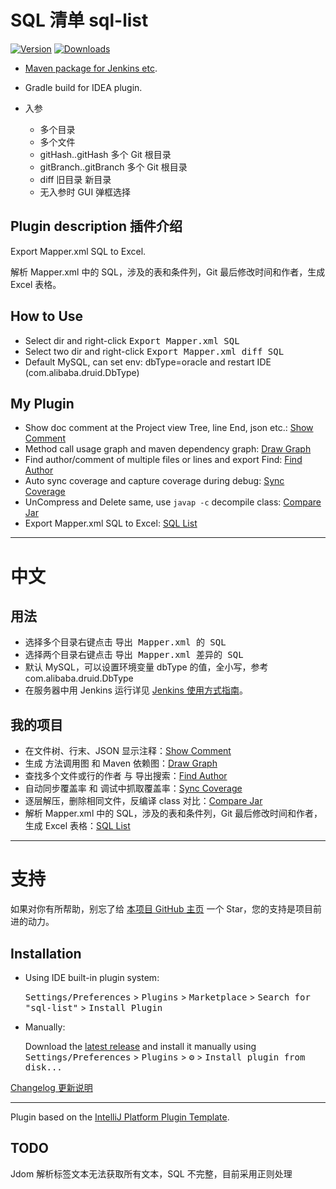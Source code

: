 # SQL 清单 sql-list

[![Version](https://img.shields.io/jetbrains/plugin/v/23142-sql-list.svg)](https://plugins.jetbrains.com/plugin/23142-sql-list)
[![Downloads](https://img.shields.io/jetbrains/plugin/d/23142-sql-list.svg)](https://plugins.jetbrains.com/plugin/23142-sql-list)

- [Maven package for Jenkins etc](Jenkins.md).
- Gradle build for IDEA plugin.

- 入参
  - 多个目录
  - 多个文件
  - gitHash..gitHash 多个 Git 根目录
  - gitBranch..gitBranch 多个 Git 根目录
  - diff 旧目录 新目录
  - 无入参时 GUI 弹框选择


## Plugin description 插件介绍

<!-- Plugin description -->

Export Mapper.xml SQL to Excel.

解析 Mapper.xml 中的 SQL，涉及的表和条件列，Git 最后修改时间和作者，生成 Excel 表格。

## How to Use

- Select dir and right-click <kbd>Export Mapper.xml SQL</kbd>
- Select two dir and right-click <kbd>Export Mapper.xml diff SQL</kbd>
- Default MySQL, can set env: dbType=oracle and restart IDE (com.alibaba.druid.DbType)

## My Plugin
- Show doc comment at the Project view Tree, line End, json etc.: [Show Comment]
- Method call usage graph and maven dependency graph: [Draw Graph]
- Find author/comment of multiple files or lines and export Find: [Find Author]
- Auto sync coverage and capture coverage during debug: [Sync Coverage]
- UnCompress and Delete same, use `javap -c` decompile class: [Compare Jar]
- Export Mapper.xml SQL to Excel: [SQL List]

---

# 中文

## 用法

- 选择多个目录右键点击 <kbd>导出 Mapper.xml 的 SQL</kbd>
- 选择两个目录右键点击 <kbd>导出 Mapper.xml 差异的 SQL</kbd>
- 默认 MySQL，可以设置环境变量 dbType 的值，全小写，参考 com.alibaba.druid.DbType
- 在服务器中用 Jenkins 运行详见 [Jenkins 使用方式指南][Jenkins]。

## 我的项目
- 在文件树、行末、JSON 显示注释：[Show Comment]
- 生成 方法调用图 和 Maven 依赖图：[Draw Graph]
- 查找多个文件或行的作者 与 导出搜索：[Find Author]
- 自动同步覆盖率 和 调试中抓取覆盖率：[Sync Coverage]
- 逐层解压，删除相同文件，反编译 class 对比：[Compare Jar]
- 解析 Mapper.xml 中的 SQL，涉及的表和条件列，Git 最后修改时间和作者，生成 Excel 表格：[SQL List]

---

# 支持

如果对你有所帮助，别忘了给 [本项目 GitHub 主页][GitHub] 一个 Star，您的支持是项目前进的动力。

[Show Comment]: https://plugins.jetbrains.com/plugin/18553-show-comment
[Draw Graph]: https://plugins.jetbrains.com/plugin/draw-graph
[Find Author]: https://plugins.jetbrains.com/plugin/20557-find-author
[Sync Coverage]: https://plugins.jetbrains.com/plugin/20780-sync-coverage
[Compare Jar]: https://plugins.jetbrains.com/plugin/22356-compare-jar
[SQL List]: https://plugins.jetbrains.com/plugin/23142-sql-list
[GitHub]: https://github.com/LinWanCen/sql-list
[Jenkins]: https://github.com/LinWanCen/sql-list/Jenkins.md

<!-- Plugin description end -->

## Installation

- Using IDE built-in plugin system:

  <kbd>Settings/Preferences</kbd> > <kbd>Plugins</kbd> > <kbd>Marketplace</kbd> > <kbd>Search for "sql-list"</kbd> >
  <kbd>Install Plugin</kbd>

- Manually:

  Download the [latest release](https://github.com/LinWanCen/sql-list/releases/latest) and install it manually using
  <kbd>Settings/Preferences</kbd> > <kbd>Plugins</kbd> > <kbd>⚙️</kbd> > <kbd>Install plugin from disk...</kbd>

[Changelog 更新说明](CHANGELOG.md)

---
Plugin based on the [IntelliJ Platform Plugin Template][template].

[template]: https://github.com/JetBrains/intellij-platform-plugin-template
[docs:plugin-description]: https://plugins.jetbrains.com/docs/intellij/plugin-user-experience.html#plugin-description-and-presentation


## TODO

Jdom 解析标签文本无法获取所有文本，SQL 不完整，目前采用正则处理